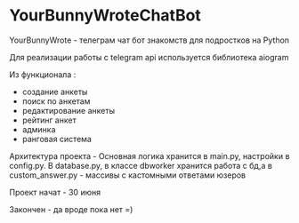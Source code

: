 # YourBunnyWroteChatBot
 YourBunnyWrote - телеграм чат бот знакомств для подростков на Python
 
 Для реализации работы с telegram api используется библиотека aiogram
 
 Из функционала :
  - создание анкеты
  - поиск по анкетам
  - редактирование анкеты
  - рейтинг анкет
  - админка
  - ранговая система
 
 Архитектура проекта - Основная логика хранится в main.py, настройки в config.py. В database.py, в классе dbworker хранится работа с бд,а в custom_answer.py - массивы с кастомными ответами юзеров

Проект начат - 30 июня

Закончен - да вроде пока нет =)

